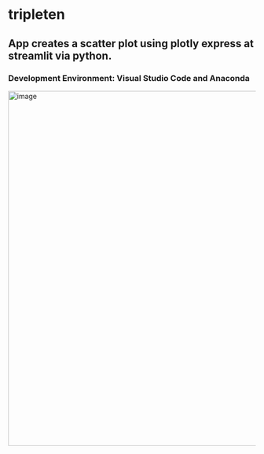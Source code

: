 # tripleten
## App creates a scatter plot using plotly express at streamlit via python.

### Development Environment: Visual Studio Code and Anaconda
![]()<img width="723" alt="image" src="[https://github.com/matthew813709/Gitimages/blob/7878cc425e4ce5a15b5ceaebd79191e1b52640de/Screenshot%202023-07-04%20232748.png](https://github.com/matthew813709/Gitimages/blob/1996ee9583c7c5bca07d6e0ea087b16168c42a71/Screenshot%202024-05-14%20133622.png)">
